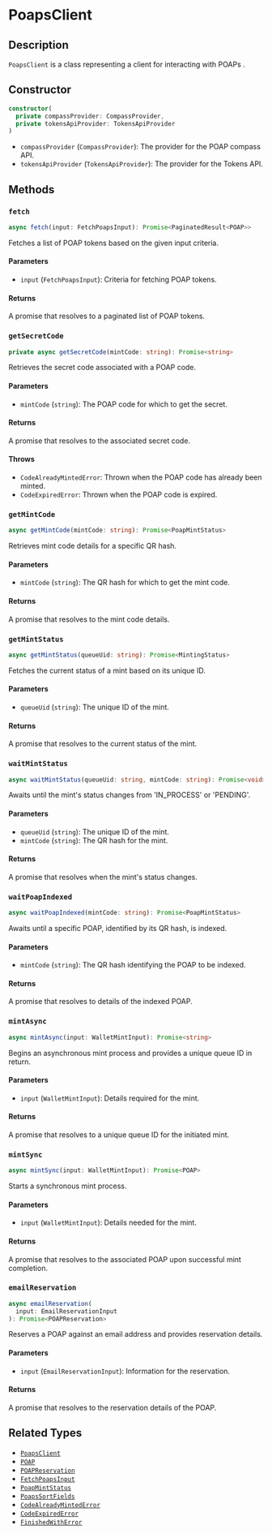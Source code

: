 # PoapsClient

## Description

`PoapsClient` is a class representing a client for interacting with POAPs .

## Constructor

```typescript
constructor(
  private compassProvider: CompassProvider,
  private tokensApiProvider: TokensApiProvider
)
```

- `compassProvider` (`CompassProvider`): The provider for the POAP compass API.
- `tokensApiProvider` (`TokensApiProvider`): The provider for the Tokens API.

## Methods

### `fetch`

```typescript
async fetch(input: FetchPoapsInput): Promise<PaginatedResult<POAP>>
```

Fetches a list of POAP tokens based on the given input criteria.

#### Parameters

- `input` (`FetchPoapsInput`): Criteria for fetching POAP tokens.

#### Returns

A promise that resolves to a paginated list of POAP tokens.

### `getSecretCode`

```typescript
private async getSecretCode(mintCode: string): Promise<string>
```

Retrieves the secret code associated with a POAP code.

#### Parameters

- `mintCode` (`string`): The POAP code for which to get the secret.

#### Returns

A promise that resolves to the associated secret code.

#### Throws

- `CodeAlreadyMintedError`: Thrown when the POAP code has already been minted.
- `CodeExpiredError`: Thrown when the POAP code is expired.

### `getMintCode`

```typescript
async getMintCode(mintCode: string): Promise<PoapMintStatus>
```

Retrieves mint code details for a specific QR hash.

#### Parameters

- `mintCode` (`string`): The QR hash for which to get the mint code.

#### Returns

A promise that resolves to the mint code details.

### `getMintStatus`

```typescript
async getMintStatus(queueUid: string): Promise<MintingStatus>
```

Fetches the current status of a mint based on its unique ID.

#### Parameters

- `queueUid` (`string`): The unique ID of the mint.

#### Returns

A promise that resolves to the current status of the mint.

### `waitMintStatus`

```typescript
async waitMintStatus(queueUid: string, mintCode: string): Promise<void>
```

Awaits until the mint's status changes from 'IN_PROCESS' or 'PENDING'.

#### Parameters

- `queueUid` (`string`): The unique ID of the mint.
- `mintCode` (`string`): The QR hash for the mint.

#### Returns

A promise that resolves when the mint's status changes.

### `waitPoapIndexed`

```typescript
async waitPoapIndexed(mintCode: string): Promise<PoapMintStatus>
```

Awaits until a specific POAP, identified by its QR hash, is indexed.

#### Parameters

- `mintCode` (`string`): The QR hash identifying the POAP to be indexed.

#### Returns

A promise that resolves to details of the indexed POAP.

### `mintAsync`

```typescript
async mintAsync(input: WalletMintInput): Promise<string>
```

Begins an asynchronous mint process and provides a unique queue ID in return.

#### Parameters

- `input` (`WalletMintInput`): Details required for the mint.

#### Returns

A promise that resolves to a unique queue ID for the initiated mint.

### `mintSync`

```typescript
async mintSync(input: WalletMintInput): Promise<POAP>
```

Starts a synchronous mint process.

#### Parameters

- `input` (`WalletMintInput`): Details needed for the mint.

#### Returns

A promise that resolves to the associated POAP upon successful mint completion.

### `emailReservation`

```typescript
async emailReservation(
  input: EmailReservationInput
): Promise<POAPReservation>
```

Reserves a POAP against an email address and provides reservation details.

#### Parameters

- `input` (`EmailReservationInput`): Information for the reservation.

#### Returns

A promise that resolves to the reservation details of the POAP.

## Related Types

- [`PoapsClient`](https://github.com/poap-xyz/poap.js/tree/main/packages/poaps/docs/PoapsClient.md)
- [`POAP`](https://github.com/poap-xyz/poap.js/tree/main/packages/poaps/docs/POAP.md)
- [`POAPReservation`](https://github.com/poap-xyz/poap.js/tree/main/packages/poaps/docs/POAPReservation.md)
- [`FetchPoapsInput`](https://github.com/poap-xyz/poap.js/tree/main/packages/poaps/docs/inputs.md/FetchPoapsInput)
- [`PoapMintStatus`](https://github.com/poap-xyz/poap.js/tree/main/packages/poaps/docs/responses.md/PoapMintStatus)
- [`PoapsSortFields`](https://github.com/poap-xyz/poap.js/tree/main/packages/poaps/docs/inputs.md/PoapsSortFields)
- [`CodeAlreadyMintedError`](https://github.com/poap-xyz/poap.js/tree/main/packages/poaps/docs/errors.md/CodeAlreadyMintedError)
- [`CodeExpiredError`](https://github.com/poap-xyz/poap.js/tree/main/packages/poaps/docs/errors.md/CodeExpiredError)
- [`FinishedWithError`](https://github.com/poap-xyz/poap.js/tree/main/packages/poaps/docs/errors.md/FinishedWithError)
